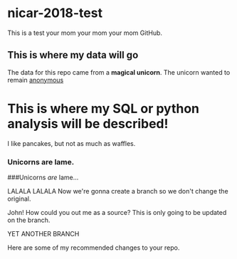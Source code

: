 # nicar-2018-test
This is a test your mom your mom your mom GitHub. 

## This is where my data will go 
The data for this repo came from a **magical unicorn**. The unicorn wanted to remain [anonymous](http://www.erinjmansfield.com) 

# This is where my SQL or python analysis will be described! 
I like pancakes, but not as much as waffles. 


### Unicorns are lame. 

###Unicorns *are* lame...

LALALA
LALALA
Now we're gonna create a branch so we don't change the original. 

John! How could you out me as a source? 
This is only going to be updated on the branch. 

YET ANOTHER BRANCH 

Here are some of my recommended changes to your repo.
